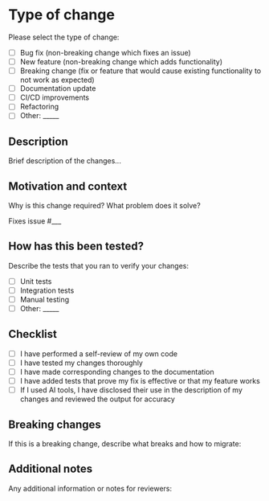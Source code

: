 # Type of change

Please select the type of change:

- [ ] Bug fix (non-breaking change which fixes an issue)
- [ ] New feature (non-breaking change which adds functionality)
- [ ] Breaking change (fix or feature that would cause existing functionality to not work as expected)
- [ ] Documentation update
- [ ] CI/CD improvements
- [ ] Refactoring
- [ ] Other: _____

## Description

Brief description of the changes...

## Motivation and context

Why is this change required? What problem does it solve?

Fixes issue #___

## How has this been tested?

Describe the tests that you ran to verify your changes:

- [ ] Unit tests
- [ ] Integration tests
- [ ] Manual testing
- [ ] Other: _____

## Checklist

- [ ] I have performed a self-review of my own code
- [ ] I have tested my changes thoroughly
- [ ] I have made corresponding changes to the documentation
- [ ] I have added tests that prove my fix is effective or that my feature works
- [ ] If I used AI tools, I have disclosed their use in the description of my changes and reviewed the output for accuracy

## Breaking changes

If this is a breaking change, describe what breaks and how to migrate:

## Additional notes

Any additional information or notes for reviewers:
